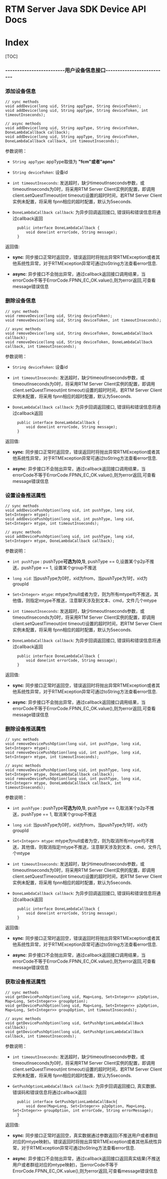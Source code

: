 # RTM Server Java SDK Device API Docs

# Index

[TOC]

### -------------------------用户设备信息接口--------------------------

### 添加设备信息

    // sync methods
    void addDevice(long uid, String appType, String deviceToken);
    void addDevice(long uid, String appType, String deviceToken, int timeoutInseconds);
    
    // async methods
    void addDevice(long uid, String appType, String deviceToken, DoneLambdaCallback callback);
    void addDevice(long uid, String appType, String deviceToken, DoneLambdaCallback callback, int timeoutInseconds);
    
参数说明：   
* `String appType`: appType取值为 **"fcm"或者"apns"**

* `String deviceToken`: 设备id

* `int timeoutInseconds`: 发送超时，缺少timeoutInseconds参数，或timeoutInseconds为0时，将采用RTM Server Client实例的配置，即调用   
client.setQuestTimeout(int timeout)设置的超时时间，若RTM Server Client实例未配置，将采用 fpnn相应的超时配置，默认为5seconds.

* `DoneLambdaCallback callback`: 为异步回调返回接口, 错误码和错误信息将通过callback返回
        
        public interface DoneLambdaCallback {
            void done(int errorCode, String message);
        }

返回值:       

* **sync**: 同步接口正常时返回空，错误返回时将抛出异常RTMException或者其他系统性异常，对于RTMException异常可通过toString方法查看error信息.

* **async**: 异步接口不会抛出异常，通过callback返回接口调用结果，当errorCode不等于ErrorCode.FPNN_EC_OK.value(),则为error返回,可查看message错误信息 

### 删除设备信息

    // sync methods
    void removeDevice(long uid, String deviceToken);
    void removeDevice(long uid, String deviceToken, int timeoutInseconds);
    
    // async methods
    void removeDevice(long uid, String deviceToken, DoneLambdaCallback callback);
    void removeDevice(long uid, String deviceToken, DoneLambdaCallback callback, int timeoutInseconds);

参数说明：   

* `String deviceToken`: 设备id

* `int timeoutInseconds`: 发送超时，缺少timeoutInseconds参数，或timeoutInseconds为0时，将采用RTM Server Client实例的配置，即调用   
client.setQuestTimeout(int timeout)设置的超时时间，若RTM Server Client实例未配置，将采用 fpnn相应的超时配置，默认为5seconds.

* `DoneLambdaCallback callback`: 为异步回调返回接口, 错误码和错误信息将通过callback返回
        
        public interface DoneLambdaCallback {
            void done(int errorCode, String message);
        }

返回值:     
  
* **sync**: 同步接口正常时返回空，错误返回时将抛出异常RTMException或者其他系统性异常，对于RTMException异常可通过toString方法查看error信息.

* **async**: 异步接口不会抛出异常，通过callback返回接口调用结果，当errorCode不等于ErrorCode.FPNN_EC_OK.value(),则为error返回,可查看message错误信息

### 设置设备推送属性

    // sync methods
    void addDevicePushOption(long uid, int pushType, long xid, Set<Integer> mtype);
    void addDevicePushOption(long uid, int pushType, long xid, Set<Integer> mtype, int timeoutInseconds);
    
    // async methods
    void addDevicePushOption(long uid, int pushType, long xid, Set<Integer> mtype, DoneLambdaCallback callback);

参数说明：   

* `int pushType` : pushType**可选为(0,1)**, pushType == 0,设置某个p2p不推送，pushType == 1, 设置某个group不推送

* `long xid`: 当pushType为0时，xid为from，当pushType为1时，xid为groupId

* `Set<Integer> mtype`: mtype为null或者为空，则为所有mtype均不推送，其他值，则指定mtype不推送，注意聊天涉及到文本、cmd，文件几个mtype

* `int timeoutInseconds`: 发送超时，缺少timeoutInseconds参数，或timeoutInseconds为0时，将采用RTM Server Client实例的配置，即调用   
client.setQuestTimeout(int timeout)设置的超时时间，若RTM Server Client实例未配置，将采用 fpnn相应的超时配置，默认为5seconds.

* `DoneLambdaCallback callback`: 为异步回调返回接口, 错误码和错误信息将通过callback返回
        
        public interface DoneLambdaCallback {
            void done(int errorCode, String message);
        }

返回值:     
  
* **sync**: 同步接口正常时返回空，错误返回时将抛出异常RTMException或者其他系统性异常，对于RTMException异常可通过toString方法查看error信息.

* **async**: 异步接口不会抛出异常，通过callback返回接口调用结果，当errorCode不等于ErrorCode.FPNN_EC_OK.value(),则为error返回,可查看message错误信息 

### 删除设备推送属性

    // sync methods
    void removeDevicePushOption(long uid, int pushType, long xid, Set<Integer> mtype);
    void removeDevicePushOption(long uid, int pushType, long xid, Set<Integer> mtype, int timeoutInseconds);
    
    // async methods
    void removeDevicePushOption(long uid, int pushType, long xid, Set<Integer> mtype, DoneLambdaCallback callback);
    void removeDevicePushOption(long uid, int pushType, long xid, Set<Integer> mtype, DoneLambdaCallback callback, int timeoutInseconds);

参数说明：   

* `int pushType` : pushType**可选为(0,1)**, pushType == 0,取消某个p2p不推送，pushType == 1, 取消某个group不推送

* `long xid`: 当pushType为0时，xid为from，当pushType为1时，xid为groupId

* `Set<Integer> mtype`: mtype为null或者为空，则为取消所有mtype均不推送，其他值，则取消指定mtype不推送，注意聊天涉及到文本、cmd，文件几个mtype

* `int timeoutInseconds`: 发送超时，缺少timeoutInseconds参数，或timeoutInseconds为0时，将采用RTM Server Client实例的配置，即调用   
client.setQuestTimeout(int timeout)设置的超时时间，若RTM Server Client实例未配置，将采用 fpnn相应的超时配置，默认为5seconds.

* `DoneLambdaCallback callback`: 为异步回调返回接口, 错误码和错误信息将通过callback返回
        
        public interface DoneLambdaCallback {
            void done(int errorCode, String message);
        }

返回值:     
  
* **sync**: 同步接口正常时返回空，错误返回时将抛出异常RTMException或者其他系统性异常，对于RTMException异常可通过toString方法查看error信息.

* **async**: 异步接口不会抛出异常，通过callback返回接口调用结果，当errorCode不等于ErrorCode.FPNN_EC_OK.value(),则为error返回,可查看message错误信息 

### 获取设备推送属性

    // sync methods
    void getDevicePushOption(long uid, Map<Long, Set<Integer>> p2pOption, Map<Long, Set<Integer>> groupOption);
    void getDevicePushOption(long uid, Map<Long, Set<Integer>> p2pOption, Map<Long, Set<Integer>> groupOption, int timeoutInseconds);
    
    // async methods
    void getDevicePushOption(long uid, GetPushOptionLambdaCallBack callback);
    void getDevicePushOption(long uid, GetPushOptionLambdaCallBack callback, int timeoutInseconds);

参数说明：   

* `int timeoutInseconds`: 发送超时，缺少timeoutInseconds参数，或timeoutInseconds为0时，将采用RTM Server Client实例的配置，即调用   
client.setQuestTimeout(int timeout)设置的超时时间，若RTM Server Client实例未配置，将采用 fpnn相应的超时配置，默认为5seconds.

* `GetPushOptionLambdaCallBack callback`: 为异步回调返回接口, 真实数据、错误码和错误信息将通过callback返回
        
        public interface GetPushOptionLambdaCallBack{
            void done(Map<Long, Set<Integer>> p2pOption, Map<Long, Set<Integer>> groupOption, int errorCode, String errorMessage);
        }

返回值:     
  
* **sync**: 同步接口正常时返回空，真实数据通过参数返回(不推送用户或者群组对应的mtype映射)。错误返回时将抛出异常RTMException或者其他系统性异常，对于RTMException异常可通过toString方法查看error信息.

* **async**: 异步接口不会抛出异常，通过callback返回接口返回真实结果(不推送用户或者群组对应的mtype映射)，当errorCode不等于ErrorCode.FPNN_EC_OK.value(),则为error返回,可查看message错误信息     
    
        